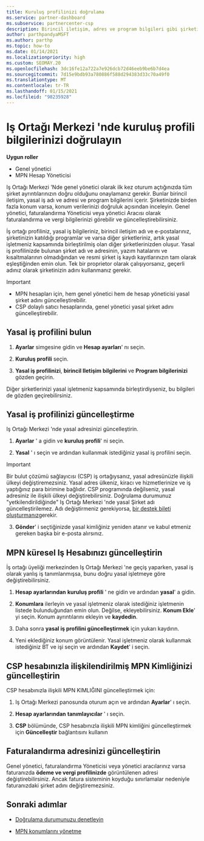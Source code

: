 ```yaml
---
title: Kuruluş profilinizi doğrulama
ms.service: partner-dashboard
ms.subservice: partnercenter-csp
description: Birincil iletişim, adres ve program bilgileri gibi şirketinizin ayrıntılarını nasıl doğrulayacağınızı öğrenin. Yasal ve fatura adreslerinizi de güncelleştirebilirsiniz.
author: parthpandyaMSFT
ms.author: parthp
ms.topic: how-to
ms.date: 01/14/2021
ms.localizationpriority: high
ms.custom: SEOMAY.20
ms.openlocfilehash: 3dc16fe12a722a7e926dcb72d46eeb9be6b7d4ea
ms.sourcegitcommit: 7d15e9bdb93a780886f588d294383d33c70a49f0
ms.translationtype: MT
ms.contentlocale: tr-TR
ms.lasthandoff: 01/15/2021
ms.locfileid: "98235928"
---
```

# <a name="verify-your-organization-profile-information-in-partner-center"></a>Iş Ortağı Merkezi 'nde kuruluş profili bilgilerinizi doğrulayın

**Uygun roller**

- Genel yönetici
- MPN Hesap Yöneticisi

Iş Ortağı Merkezi 'Nde genel yönetici olarak ilk kez oturum açtığınızda tüm şirket ayrıntılarınızın doğru olduğunu onaylamanız gerekir. Bunlar birincil iletişim, yasal iş adı ve adresi ve program bilgilerini içerir. Şirketinizde birden fazla konum varsa, konum verilerinizi doğruluk açısından inceleyin. Genel yönetici, faturalandırma Yöneticisi veya yönetici Aracısı olarak faturalandırma ve vergi bilgilerinizi görebilir ve güncelleştirebilirsiniz.

İş ortağı profiliniz, yasal iş bilgileriniz, birincil iletişim adı ve e-postalarınız, şirketinizin katıldığı programlar ve varsa diğer şirketleriniz, artık yasal işletmeniz kapsamında birleştirilmiş olan diğer şirketlerinizden oluşur. Yasal iş profilinizde bulunan şirket adı ve adresinin, yazım hatalarını ve kısaltmalarının olmadığından ve resmi şirket iş kaydı kayıtlarınızın tam olarak eşleştiğinden emin olun. Tek bir proprietor olarak çalışıyorsanız, geçerli adınız olarak şirketinizin adını kullanmanız gerekir.

>[!Important]
>- MPN hesapları için, hem genel yönetici hem de hesap yöneticisi yasal şirket adını güncelleştirebilir.
>- CSP dolaylı satıcı hesaplarında, genel yönetici yasal şirket adını güncelleştirebilir. 

## <a name="locate-the-legal-business-profile"></a>Yasal iş profilini bulun

1. **Ayarlar** simgesine gidin ve **Hesap ayarları**' nı seçin.
 
1. **Kuruluş profili** seçin. 

2. **Yasal iş profilinizi**, **birincil Iletişim bilgilerini** ve **Program bilgilerinizi** gözden geçirin.

Diğer şirketlerinizi yasal işletmeniz kapsamında birleştirdiyseniz, bu bilgileri de gözden geçirebilirsiniz. 

## <a name="update-your-legal-business-profile"></a>Yasal iş profilinizi güncelleştirme

Iş Ortağı Merkezi 'nde yasal adresinizi güncelleştirin.

1. **Ayarlar** ' a gidin ve **kuruluş profili**' ni seçin.


2. **Yasal** ' ı seçin ve ardından kullanmak istediğiniz yasal iş profilini seçin.

>[!Important]
>Bir bulut çözümü sağlayıcısı (CSP) iş ortağıysanız, yasal adresünüzle ilişkili ülkeyi değiştiremezsiniz. Yasal adres ülkeniz, kiracı ve hizmetlerinize ve iş yaptığınız para birimine bağlıdır. CSP programında değilseniz, yasal adresiniz ile ilişkili ülkeyi değiştirebilirsiniz. Doğrulama durumunuz "yetkilendirildiğinde" Iş Ortağı Merkezi 'nde yasal Şirket adı güncelleştirilemez. Adı değiştirmeniz gerekiyorsa, [bir destek bileti oluşturmanız](https://partner.microsoft.com/dashboard/support/servicerequests/create?stage=2&topicid=eb74583c-61b3-2124-bffc-00920e0ae772)gerekir.

3. **Gönder**' i seçtiğinizde yasal kimliğiniz yeniden atanır ve kabul etmeniz gereken başka bir e-posta alırsınız.

## <a name="update-your-mpn-global-business-account"></a>MPN küresel Iş Hesabınızı güncelleştirin

İş ortağı üyeliği merkezinden Iş Ortağı Merkezi 'ne geçiş yaparken, yasal iş olarak yanlış iş tanımlanmışsa, bunu doğru yasal işletmeye göre değiştirebilirsiniz.

1. **Hesap ayarlarından** **kuruluş profili** ' ne gidin ve ardından **yasal**' a gidin.

1.  **Konumlara** ilerleyin ve yasal işletmeniz olarak istediğiniz işletmenin listede bulunduğundan emin olun. Değilse, ekleyebilirsiniz. **Konum Ekle**' yi seçin. Konum ayrıntılarını ekleyin ve **kaydedin**.

2. Daha sonra **yasal iş profilini güncelleştirmek** için yukarı kaydırın.

3. Yeni eklediğiniz konum görüntülenir. Yasal işletmeniz olarak kullanmak istediğiniz BT ve işi seçin ve ardından **Kaydet**' i seçin.

## <a name="update-your-mpn-id-associated-with-your-csp-account"></a>CSP hesabınızla ilişkilendirilmiş MPN Kimliğinizi güncelleştirin

CSP hesabınızla ilişkili MPN KIMLIĞINI güncelleştirmek için:

1. Iş Ortağı Merkezi panosunda oturum açın ve ardından **Ayarlar**' ı seçin.
 
1. **Hesap ayarlarından** **tanımlayıcılar** ' ı seçin.

1. **CSP** bölümünde, CSP hesabınızla ilişkili MPN kimliğini güncelleştirmek için **Güncelleştir** bağlantısını kullanın 


## <a name="update-your-billing-address"></a>Faturalandırma adresinizi güncelleştirin

Genel yönetici, faturalandırma Yöneticisi veya yönetici aracılarınız varsa faturanızda **ödeme ve vergi profilinizde** görüntülenen adresi değiştirebilirsiniz. Ancak fatura sisteminin koyduğu sınırlamalar nedeniyle faturanızdaki şirket adını değiştiremezsiniz.

## <a name="next-steps"></a>Sonraki adımlar

- [Doğrulama durumunuzu denetleyin](verification-responses.md)
 
- [MPN konumlarını yönetme](manage-locations.md)

